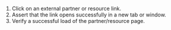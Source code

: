 1. Click on an external partner or resource link.
2. Assert that the link opens successfully in a new tab or window.
3. Verify a successful load of the partner/resource page.